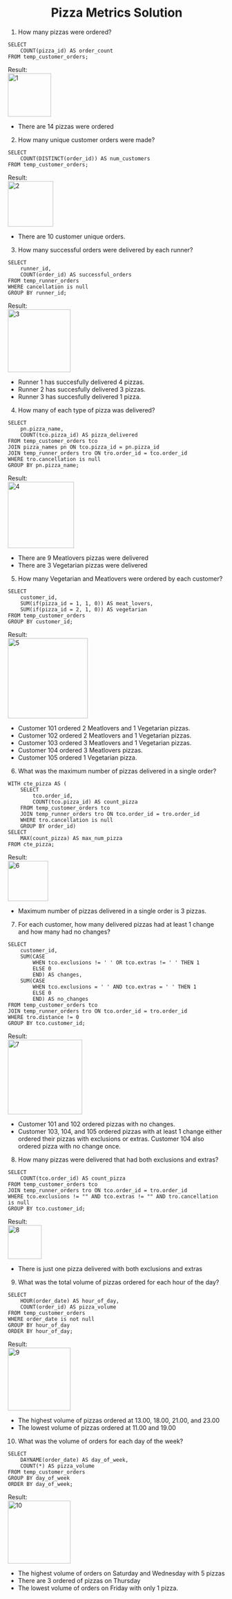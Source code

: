 <h1 align="center"> Pizza Metrics Solution</h1>

1. How many pizzas were ordered?
```
SELECT 
	COUNT(pizza_id) AS order_count
FROM temp_customer_orders;
```

 Result: </br>
 <img width="100" alt="1" src="https://user-images.githubusercontent.com/79323632/156720217-b9cc9361-8585-4c52-88d3-c9d1f8bd82f5.PNG">
* There are 14 pizzas were ordered

2. How many unique customer orders were made?
```
SELECT 
	COUNT(DISTINCT(order_id)) AS num_customers
FROM temp_customer_orders;
```

Result: </br>
<img width="105" alt="2" src="https://user-images.githubusercontent.com/79323632/156720910-a27b2430-ce3c-4280-a473-1ac668900c08.PNG">
* There are 10 customer unique orders.

3. How many successful orders were delivered by each runner?
```
SELECT
	runner_id,
	COUNT(order_id) AS successful_orders
FROM temp_runner_orders
WHERE cancellation is null
GROUP BY runner_id;
```

Result: </br>
<img width="145" alt="3" src="https://user-images.githubusercontent.com/79323632/156721058-bcc22a4b-2b7b-4561-ae75-6b9b88947d3d.PNG">
* Runner 1 has succesfully delivered 4 pizzas.
* Runner 2 has succesfully delivered 3 pizzas.
* Runner 3 has succesfully delivered 1 pizza. 

4. How many of each type of pizza was delivered?
```
SELECT
	pn.pizza_name,
    COUNT(tco.pizza_id) AS pizza_delivered
FROM temp_customer_orders tco
JOIN pizza_names pn ON tco.pizza_id = pn.pizza_id
JOIN temp_runner_orders tro ON tro.order_id = tco.order_id
WHERE tro.cancellation is null
GROUP BY pn.pizza_name;
```

Result: </br>
<img width="153" alt="4" src="https://user-images.githubusercontent.com/79323632/156721280-950e5b94-3b1d-4d47-8e41-75d95074fd49.PNG">
* There are 9 Meatlovers pizzas were delivered
* There are 3 Vegetarian pizzas were delivered

5. How many Vegetarian and Meatlovers were ordered by each customer?
```
SELECT
	customer_id,
	SUM(if(pizza_id = 1, 1, 0)) AS meat_lovers,
    SUM(if(pizza_id = 2, 1, 0)) AS vegetarian
FROM temp_customer_orders
GROUP BY customer_id;
```

Result: </br>
<img width="185" alt="5" src="https://user-images.githubusercontent.com/79323632/156721755-6dc601cc-2ae1-49df-ab07-26eed1651a12.PNG">
* Customer 101 ordered 2 Meatlovers and 1 Vegetarian pizzas.
* Customer 102 ordered 2 Meatlovers and 1 Vegetarian pizzas.
* Customer 103 ordered 3 Meatlovers and 1 Vegetarian pizzas.
* Customer 104 ordered 3 Meatlovers pizzas.
* Customer 105 ordered 1 Vegetarian pizza.

6. What was the maximum number of pizzas delivered in a single order?
```
WITH cte_pizza AS (
	SELECT
		tco.order_id,
		COUNT(tco.pizza_id) AS count_pizza
	FROM temp_customer_orders tco
	JOIN temp_runner_orders tro ON tco.order_id = tro.order_id
	WHERE tro.cancellation is null
	GROUP BY order_id)
SELECT
	MAX(count_pizza) AS max_num_pizza
FROM cte_pizza;
```

Result: </br>
<img width="93" alt="6" src="https://user-images.githubusercontent.com/79323632/156722231-b6df8793-1963-462b-9fb0-b71e96e90c5f.PNG">
* Maximum number of pizzas delivered in a single order is 3 pizzas.

7. For each customer, how many delivered pizzas had at least 1 change and how many had no changes?
```
SELECT 
    customer_id,
    SUM(CASE
        WHEN tco.exclusions != ' ' OR tco.extras != ' ' THEN 1
        ELSE 0
		END) AS changes,
    SUM(CASE
        WHEN tco.exclusions = ' ' AND tco.extras = ' ' THEN 1
        ELSE 0
		END) AS no_changes
FROM temp_customer_orders tco
JOIN temp_runner_orders tro ON tco.order_id = tro.order_id
WHERE tro.distance != 0
GROUP BY tco.customer_id;
```

Result: </br>
<img width="172" alt="7" src="https://user-images.githubusercontent.com/79323632/156722479-881cc17c-123b-4568-9701-c50135f47dc7.PNG">
* Customer 101 and 102 ordered pizzas with no changes.
* Customer 103, 104, and 105 ordered pizzas with at least 1 change either ordered their pizzas with exclusions or extras. Customer 104 also ordered pizza with no change once.

8. How many pizzas were delivered that had both exclusions and extras?
```
SELECT 
	COUNT(tco.order_id) AS count_pizza
FROM temp_customer_orders tco
JOIN temp_runner_orders tro ON tco.order_id = tro.order_id
WHERE tco.exclusions != "" AND tco.extras != "" AND tro.cancellation is null
GROUP BY tco.customer_id;
```

Result: </br>
<img width="78" alt="8" src="https://user-images.githubusercontent.com/79323632/156723216-74cf564b-5141-49d6-9f42-88d1ef685e7c.PNG">
* There is just one pizza delivered with both exclusions and extras

9. What was the total volume of pizzas ordered for each hour of the day?
```
SELECT 
	HOUR(order_date) AS hour_of_day,
	COUNT(order_id) AS pizza_volume
FROM temp_customer_orders
WHERE order_date is not null
GROUP BY hour_of_day
ORDER BY hour_of_day;
```

Result: </br>
<img width="145" alt="9" src="https://user-images.githubusercontent.com/79323632/156723405-3309478c-964e-464e-ab96-1bf32a60b215.PNG">
* The highest volume of pizzas ordered at 13.00, 18.00, 21.00, and 23.00
* The lowest volume of pizzas ordered at 11.00 and 19.00

10. What was the volume of orders for each day of the week?
```
SELECT 
	DAYNAME(order_date) AS day_of_week,
	COUNT(*) AS pizza_volume    
FROM temp_customer_orders
GROUP BY day_of_week
ORDER BY day_of_week;
```

Result: </br>
<img width="145" alt="10" src="https://user-images.githubusercontent.com/79323632/156723849-a0ae220a-435b-4363-824f-2d42b2db621f.PNG">
* The highest volume of orders on Saturday and Wednesday with 5 pizzas
* There are 3 ordered of pizzas on Thursday
* The lowest volume of orders on Friday with only 1 pizza.
